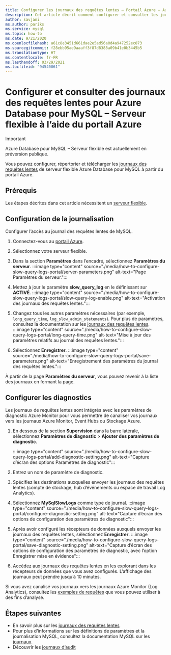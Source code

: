 ```yaml
---
title: Configurer les journaux des requêtes lentes – Portail Azure – Azure Database pour MySQL – Serveur flexible
description: Cet article décrit comment configurer et consulter les journaux des requêtes lentes dans un serveur flexible Azure Database pour MySQL à partir du portail Azure.
author: savjani
ms.author: pariks
ms.service: mysql
ms.topic: how-to
ms.date: 9/21/2020
ms.openlocfilehash: a61c8e3451d661dae2e5ad56a0d4a947252ec873
ms.sourcegitcommit: f28ebb95ae9aaaff3f87d8388a09b41e0b3445b5
ms.translationtype: HT
ms.contentlocale: fr-FR
ms.lasthandoff: 03/29/2021
ms.locfileid: "94540061"
---
```

# <a name="configure-and-access-slow-query-logs-for-azure-database-for-mysql---flexible-server-using-the-azure-portal"></a>Configurer et consulter des journaux des requêtes lentes pour Azure Database pour MySQL – Serveur flexible à l’aide du portail Azure

> [!IMPORTANT]
> Azure Database pour MySQL – Serveur flexible est actuellement en préversion publique.

Vous pouvez configurer, répertorier et télécharger les [journaux des requêtes lentes](concepts-slow-query-logs.md) de serveur flexible Azure Database pour MySQL à partir du portail Azure.

## <a name="prerequisites"></a>Prérequis
Les étapes décrites dans cet article nécessitent un [serveur flexible](quickstart-create-server-portal.md).

## <a name="configure-logging"></a>Configuration de la journalisation
Configurer l’accès au journal des requêtes lentes de MySQL. 

1. Connectez-vous au [portail Azure](https://portal.azure.com/).

1. Sélectionnez votre serveur flexible.

1. Dans la section **Paramètres** dans l’encadré, sélectionnez **Paramètres du serveur**.
   :::image type="content" source="./media/how-to-configure-slow-query-logs-portal/server-parameters.png" alt-text="Page Paramètres du serveur.":::

1. Mettez à jour le paramètre **slow_query_log** en le définissant sur **ACTIVÉ**.
   :::image type="content" source="./media/how-to-configure-slow-query-logs-portal/slow-query-log-enable.png" alt-text="Activation des journaux des requêtes lentes.":::

1. Changez tous les autres paramètres nécessaires (par exemple, `long_query_time`, `log_slow_admin_statements`). Pour plus de paramètres, consultez la documentation sur les [journaux des requêtes lentes](./concepts-slow-query-logs.md#configure-slow-query-logging).  
   :::image type="content" source="./media/how-to-configure-slow-query-logs-portal/long-query-time.png" alt-text="Mise à jour des paramètres relatifs au journal des requêtes lentes.":::

1. Sélectionnez **Enregistrer**. 
   :::image type="content" source="./media/how-to-configure-slow-query-logs-portal/save-parameters.png" alt-text="Enregistrement des paramètres du journal des requêtes lentes.":::

À partir de la page **Paramètres du serveur**, vous pouvez revenir à la liste des journaux en fermant la page.

## <a name="set-up-diagnostics"></a>Configurer les diagnostics

Les journaux de requêtes lentes sont intégrés avec les paramètres de diagnostic Azure Monitor pour vous permettre de canaliser vos journaux vers les journaux Azure Monitor, Event Hubs ou Stockage Azure.

1. En dessous de la section **Supervision** dans la barre latérale, sélectionnez **Paramètres de diagnostic** > **Ajouter des paramètres de diagnostic**.

   :::image type="content" source="./media/how-to-configure-slow-query-logs-portal/add-diagnostic-setting.png" alt-text="Capture d’écran des options Paramètres de diagnostic":::

1. Entrez un nom de paramètre de diagnostic.

1. Spécifiez les destinations auxquelles envoyer les journaux des requêtes lentes (compte de stockage, hub d’événements ou espace de travail Log Analytics).

1. Sélectionnez **MySqlSlowLogs** comme type de journal.
    :::image type="content" source="./media/how-to-configure-slow-query-logs-portal/configure-diagnostic-setting.png" alt-text="Capture d’écran des options de configuration des paramètres de diagnostic":::

1. Après avoir configuré les récepteurs de données auxquels envoyer les journaux des requêtes lentes, sélectionnez **Enregistrer**.
    :::image type="content" source="./media/how-to-configure-slow-query-logs-portal/save-diagnostic-setting.png" alt-text="Capture d’écran des options de configuration des paramètres de diagnostic, avec l’option Enregistrer mise en évidence":::

1. Accédez aux journaux des requêtes lentes en les explorant dans les récepteurs de données que vous avez configurés. L’affichage des journaux peut prendre jusqu’à 10 minutes.

Si vous avez canalisé vos journaux vers les journaux Azure Monitor (Log Analytics), consultez les [exemples de requêtes](concepts-slow-query-logs.md#analyze-logs-in-azure-monitor-logs) que vous pouvez utiliser à des fins d’analyse. 

## <a name="next-steps"></a>Étapes suivantes
<!-- - See [Access slow query Logs in CLI](howto-configure-server-logs-in-cli.md) to learn how to download slow query logs programmatically.-->
- En savoir plus sur les [journaux des requêtes lentes](concepts-slow-query-logs.md)
- Pour plus d’informations sur les définitions de paramètres et la journalisation MySQL, consultez la documentation MySQL sur les [journaux](https://dev.mysql.com/doc/refman/5.7/en/slow-query-log.html).
- Découvrir les [journaux d’audit](concepts-audit-logs.md)
